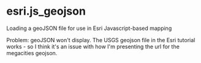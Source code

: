 # esri.js_geojson
Loading a geoJSON file for use in Esri Javascript-based mapping

Problem: geoJSON won't display. The USGS geojson file in the Esri tutorial works - so I think it's an issue with how I'm presenting the url for the megacities geojson.
